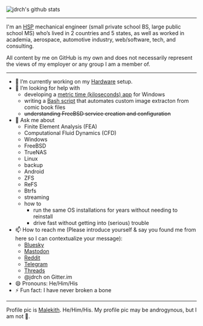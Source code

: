 ![jdrch's github stats](https://github-readme-stats.vercel.app/api?username=jdrch&show_icons=true&theme=default)

----

I'm an [HSP](https://www.psychologytoday.com/us/basics/highly-sensitive-person) mechanical engineer (small private school BS, large public school MS) who’s lived in 2 countries and 5 states, as well as worked in academia, aerospace, automotive industry, web/software, tech, and consulting.

All content by me on GitHub is my own and does not necessarily represent the views of my employer or any group I am a member of.

----

- 🔭 I’m currently working on my [Hardware](https://github.com/jdrch/Hardware) setup.
- 🤔 I’m looking for help with
  - developing a [metric time (kiloseconds) app](https://github.com/jdrch/sichron) for Windows
  - writing a [Bash script](https://github.com/jdrch/ComicStrppr) that automates custom image extracton from comic book files
  - ~~understanding FreeBSD service creation and configuration~~
- 💬 Ask me about
  - Finite Element Analysis (FEA)
  - Computational Fluid Dynamics (CFD)
  - Windows
  - FreeBSD
  - TrueNAS
  - Linux
  - backup
  - Android
  - ZFS
  - ReFS
  - Btrfs
  - streaming
  - how to
    - run the same OS installations for years without needing to reinstall
    - drive fast without getting into (serious) trouble
- 📫 How to reach me (Please introduce yourself & say you found me from here so I can contextualize your message):
  - [Bluesky](https://bsky.app/profile/jdrch.github.io)
  - [Mastodon](https://mastodon.social/@jdrch)
  - [Reddit](https://www.reddit.com/user/jdrch)
  - [Telegram](https://t.me/jdrch)
  - [Threads](https://www.threads.net/@jdrch)
  - @jdrch on Gitter.im
- 😄 Pronouns: He/Him/His
- ⚡ Fun fact: I have never broken a bone

----

Profile pic is [Malekith](https://www.marvel.com/characters/malekith/in-comics). He/Him/His. My profile pic may be androgynous, but I am not 🤣.
<!--
**jdrch/jdrch** is a ✨ _special_ ✨ repository because its `README.md` (this file) appears on your GitHub profile.

Here are some ideas to get you started:

- 🔭 I’m currently working on ...
- 🌱 I’m currently learning ...
- 👯 I’m looking to collaborate on ...
- 🤔 I’m looking for help with ...
- 💬 Ask me about ...
- 📫 How to reach me: ...
- 😄 Pronouns: ...
- ⚡ Fun fact: ...
-->
